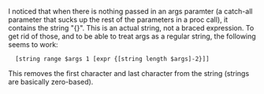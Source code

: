<div id="wikitext">

<span id="excerpt"></span> I noticed that when there is nothing passed
in an args paramter (a catch-all parameter that sucks up the rest of the
parameters in a proc call), it contains the string "{}". This is an
actual string, not a braced expression. To get rid of those, and to be
able to treat args as a regular string, the following seems to work:

<div class="vspace">

</div>

      [string range $args 1 [expr {[string length $args]-2}]]

<span id="excerptend"></span>

This removes the first character and last character from the string
(strings are basically zero-based).

<div class="vspace">

</div>

</div>
